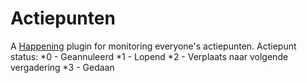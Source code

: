 # Actiepunten
A [Happening](http://happening.im) plugin for monitoring everyone's actiepunten.
Actiepunt status:
*0 - Geannuleerd
*1 - Lopend
*2 - Verplaats naar volgende vergadering
*3 - Gedaan